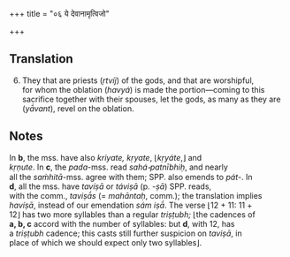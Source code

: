+++
title = "०६ ये देवानामृत्विजो"

+++
## Translation
6. They that are priests (*ṛtvíj*) of the gods, and that are worshipful,  
for whom the oblation (*havyá*) is made the portion—coming to this  
sacrifice together with their spouses, let the gods, as many as they are  
(*yā́vant*), revel on the oblation.

## Notes
In **b**, the mss. have also *kriyate, kṛyate*, ⌊*kṛyáte*,⌋ and  
*kṛṇute*. In **c**, the *pada*-mss. read *sahá॰patnībhiḥ*, and nearly  
all the *saṁhitā*-mss. agree with them; SPP. also emends to *pát-*. In  
**d**, all the mss. have *tavíṣā* or *táviṣā* (p. *-ṣā*) SPP. reads,  
with the comm., *taviṣā́s* (= *mahāntaḥ*, comm.); the translation implies  
*havíṣā*, instead of our emendation *sám iṣā́*. The verse ⌊12 + 11: 11 +  
12⌋ has two more syllables than a regular *triṣṭubh;* ⌊the cadences of  
**a, b, c** accord with the number of syllables: but **d**, with 12, has  
a *triṣṭubh* cadence; this casts still further suspicion on *taviṣā*, in  
place of which we should expect only two syllables⌋.
